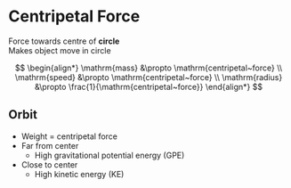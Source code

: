 # Centripetal Force

Force towards centre of **circle** \
Makes object move in circle

$$
\begin{align*}
  \mathrm{mass} &\propto \mathrm{centripetal~force} \\
  \mathrm{speed} &\propto \mathrm{centripetal~force} \\
  \mathrm{radius} &\propto \frac{1}{\mathrm{centripetal~force}}
\end{align*}
$$

## Orbit

-   Weight = centripetal force
-   Far from center
    -   High gravitational potential energy (GPE)
-   Close to center
    -   High kinetic energy (KE)
